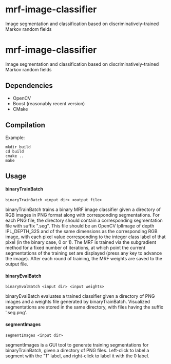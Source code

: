 mrf-image-classifier
====================

Image segmentation and classification based on discriminatively-trained Markov random fields

mrf-image-classifier
====================

Image segmentation and classification based on discriminatively-trained Markov random fields

## Dependencies
* OpenCV
* Boost (reasonably recent version)
* CMake

## Compilation
Example:
```
mkdir build
cd build
cmake ..
make
```

## Usage

#### binaryTrainBatch
```
binaryTrainBatch <input dir> <output file> 
```
binaryTrainBatch trains a binary MRF image classifier given a directory of RGB images in PNG format along with corresponding segmentations.
For each PNG file, the directory should contain a corresponding segmentation file with suffix ".seg".
This file should be an OpenCV IplImage of depth IPL_DEPTH_32S and of the same dimensions as the corresponding 
RGB image, with each pixel value corresponding to the integer class label of that pixel (in the binary case, 0 or 1).
The MRF is trained via the subgradient method for a fixed number of iterations, at which point the current
segmentations of the training set are displayed (press any key to advance the image).  After each round of training,
the MRF weights are saved to the output file.

#### binaryEvalBatch
```
binaryEvalBatch <input dir> <input weights>
```
binaryEvalBatch evaluates a trained classifier given a directory of PNG images and a weights file generated by binaryTrainBatch.
Visualized segmentations are stored in the same directory, with files having the suffix '.seg.png'.

#### segmentImages
```
segmentImages <input dir> 
```
segmentImages is a GUI tool to generate training segmentations for binaryTrainBatch, given a directory of PNG files.  Left-click to label a segment with the "1" label, and right-click to label it with the 0 label.
